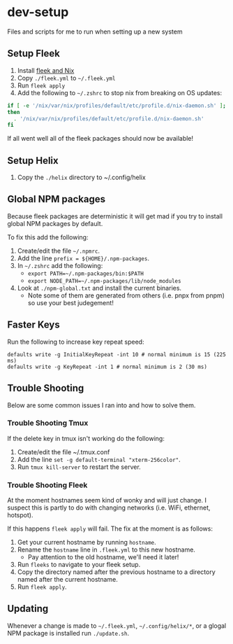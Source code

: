 # dev-setup

Files and scripts for me to run when setting up a new system

## Setup Fleek

1. Install [fleek and Nix](https://getfleek.dev/docs/installation)
2. Copy `./fleek.yml` to `~/.fleek.yml` 
3. Run `fleek apply`
4. Add the following to `~/.zshrc` to stop nix from breaking on OS updates:
```sh
if [ -e '/nix/var/nix/profiles/default/etc/profile.d/nix-daemon.sh' ]; 
then
  . '/nix/var/nix/profiles/default/etc/profile.d/nix-daemon.sh'
fi
``` 

If all went well all of the fleek packages should now be available!

## Setup Helix

1. Copy the `./helix` directory to ~/.config/helix


## Global NPM packages

Because fleek packages are deterministic it will get mad if you try to install global NPM packages by default.

To fix this add the following:

1. Create/edit the file `~/.npmrc`.
2. Add the line `prefix = ${HOME}/.npm-packages`.
3. In `~/.zshrc` add the following:
    - `export PATH=~/.npm-packages/bin:$PATH`
    - `export NODE_PATH=~/.npm-packages/lib/node_modules`
4. Look at `./npm-global.txt` and install the current binaries.
    - Note some of them are generated from others (i.e. pnpx from pnpm) so use your best judegement!

## Faster Keys

Run the following to increase key repeat speed:

```
defaults write -g InitialKeyRepeat -int 10 # normal minimum is 15 (225 ms)
defaults write -g KeyRepeat -int 1 # normal minimum is 2 (30 ms)
```
 
## Trouble Shooting

Below are some common issues I ran into and how to solve them.

### Trouble Shooting Tmux

If the delete key in tmux isn't working do the following:

1. Create/edit the file ~/.tmux.conf
2. Add the line `set -g default-terminal "xterm-256color"`.
3. Run `tmux kill-server` to restart the server.


### Trouble Shooting Fleek

At the moment hostnames seem kind of wonky and will just change. I suspect this is partly to do with changing networks (i.e. WiFi, ethernet, hotspot).

If this happens `fleek apply` will fail. The fix at the moment is as follows:

1. Get your current hostname by running `hostname`.
2. Rename the `hostname` line in `.fleek.yml` to this new hostname.
    - Pay attention to the old hostname, we'll need it later!
3. Run `fleeks` to navigate to your fleek setup.
4. Copy the directory named after the previous hostname to a directory named after the current hostname.
5. Run `fleek apply`.

## Updating

Whenever a change is made to `~/.fleek.yml`, `~/.config/helix/*`, or a glogal NPM package is installed run `./update.sh`.

